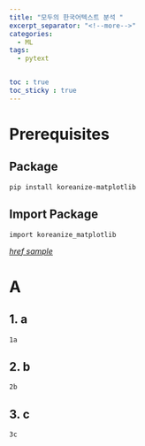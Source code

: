 ```yaml
---
title: "모두의 한국어텍스트 분석 "
excerpt_separator: "<!--more-->"
categories:
  - ML
tags:
  - pytext


toc : true
toc_sticky : true
---
```


# Prerequisites
## Package 
```
pip install koreanize-matplotlib

```

## Import Package 
```
import koreanize_matplotlib

```

<cite><a href="http://www.brainyquote.com/quotes/quotes/m/marktwain163473.html">href sample</a></cite>

# A  
## 1. a
```
1a
```


## 2. b
```
2b
```

## 3. c

```
3c
```